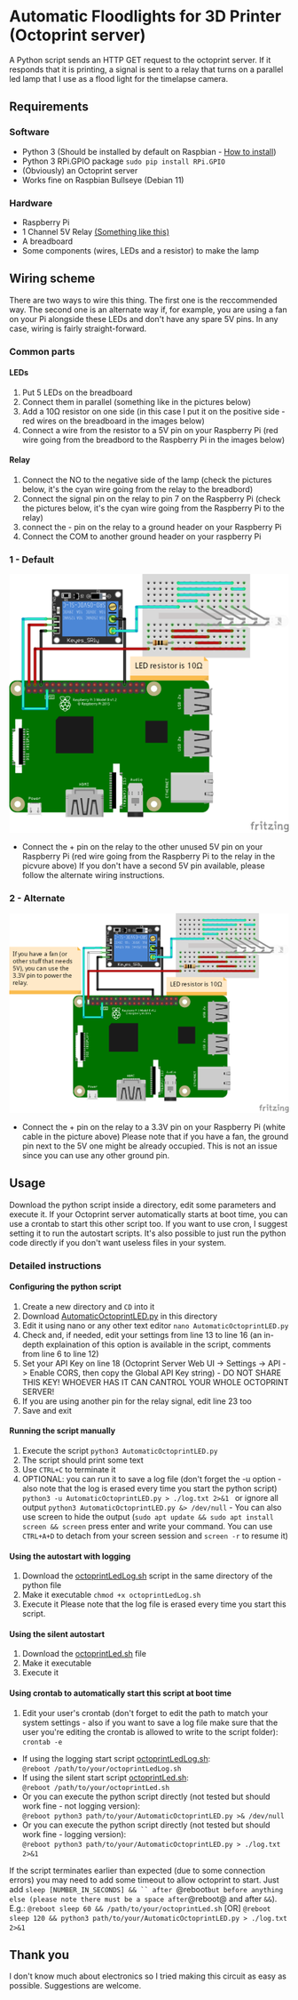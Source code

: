 # Automatic Floodlights for 3D Printer (Octoprint server)
A Python script sends an HTTP GET request to the octoprint server. If it responds that it is printing, a signal is sent to a relay that turns on a parallel led lamp that I use as a flood light for the timelapse camera.

## Requirements
### Software
* Python 3 (Should be installed by default on Raspbian - [How to install](https://www.raspberrypi.org/forums/viewtopic.php?t=181480)) 
* Python 3 RPi.GPIO package ```sudo pip install RPi.GPIO```
* (Obviously) an Octoprint server
* Works fine on Raspbian Bullseye (Debian 11)

### Hardware
* Raspberry Pi
* 1 Channel 5V Relay [(Something like this)](https://www.amazon.com/dp/B00VRUAHLE/)
* A breadboard
* Some components (wires, LEDs and a resistor) to make the lamp

## Wiring scheme
There are two ways to wire this thing.
The first one is the reccommended way.
The second one is an alternate way if, for example, you are using a fan on your Pi alongside these LEDs and don't have any spare 5V pins.
In any case, wiring is fairly straight-forward. 

### Common parts
#### LEDs
1. Put 5 LEDs on the breadboard
1. Connect them in parallel (something like in the pictures below)
1. Add a 10Ω resistor on one side (in this case I put it on the positive side - red wires on the breadboard in the images below)
1. Connect a wire from the resistor to a 5V pin on your Raspberry Pi (red wire going from the breadbord to the Raspberry Pi in the images below)

#### Relay
1. Connect the NO to the negative side of the lamp (check the pictures below, it's the cyan wire going from the relay to the breadbord)
1. Connect the signal pin on the relay to pin 7 on the Raspberry Pi (check the pictures below, it's the cyan wire going from the Raspberry Pi to the relay)
1. connect the - pin on the relay to a ground header on your Raspberry Pi
1. Connect the COM to another ground header on your raspberry Pi

### 1 - Default
![Wiring scheme](https://github.com/StoKatze/Automatic-Floodlights-For-3D-Printer-Octoprint-server-/blob/main/Wiring%20Scheme/Lampadina%20Stampante%203D_bb_normal.png)
* Connect the + pin on the relay to the other unused 5V pin on your Raspberry Pi (red wire going from the Raspberry Pi to the relay in the picvure above)
If you don't have a second 5V pin available, please follow the alternate wiring instructions.

### 2 - Alternate
![Wiring scheme Alternate](https://github.com/StoKatze/Automatic-Floodlights-For-3D-Printer-Octoprint-server-/blob/main/Wiring%20Scheme/Lampadina%20Stampante%203D_alternate.png)
* Connect the + pin on the relay to a 3.3V pin on your Raspberry Pi (white cable in the picture above)
Please note that if you have a fan, the ground pin next to the 5V one might be already occupied. This is not an issue since you can use any other ground pin.

## Usage 
Download the python script inside a directory, edit some parameters and execute it.
If your Octoprint server automatically starts at boot time, you can use a crontab to start this other script too.
If you want to use cron, I suggest setting it to run the autostart scripts. It's also possible to just run the python code directly if you don't want useless files in your system.

### Detailed instructions
#### Configuring the python script
1. Create a new directory and ```CD``` into it
1. Download [AutomaticOctoprintLED.py](Python/AutomaticOctoprintLED.py) in this directory
1. Edit it using nano or any other text editor ```nano AutomaticOctoprintLED.py```
1. Check and, if needed, edit your settings from line 13 to line 16 (an in-depth explaination of this option is available in the script, comments from line 6 to line 12)
1. Set your API Key on line 18 (Octoprint Server Web UI -> Settings -> API -> Enable CORS, then copy the Global API Key string) - DO NOT SHARE THIS KEY! WHOEVER HAS IT CAN CANTROL YOUR WHOLE OCTOPRINT SERVER!
1. If you are using another pin for the relay signal, edit line 23 too
1. Save and exit

#### Running the script manually
1. Execute the script ```python3 AutomaticOctoprintLED.py```
1. The script should print some text
1. Use ```CTRL+C``` to terminate it
1. OPTIONAL: you can run it to save a log file (don't forget the -u option - also note that the log is erased every time you start the python script) ```python3 -u AutomaticOctoprintLED.py > ./log.txt 2>&1 ``` or ignore all output ```python3 AutomaticOctoprintLED.py &> /dev/null``` - You can also use screen to hide the output (```sudo apt update && sudo apt install screen && screen``` press enter and write your command. You can use ```CTRL+A+D``` to detach from your screen session and ```screen -r``` to resume it)

####  Using the autostart with logging
1. Download the [octoprintLedLog.sh](Autostart/octoprintLedLog.sh) script in the same directory of the python file
1. Make it executable ```chmod +x octoprintLedLog.sh```
1. Execute it
Please note that the log file is erased every time you start this script.

#### Using the silent autostart
1. Download the [octoprintLed.sh](Autostart/octoprintLed.sh) file
1. Make it executable
1. Execute it

#### Using crontab to automatically start this script at boot time
1. Edit your user's crontab (don't forget to edit the path to match your system settings - also if you want to save a log file make sure that the user you're editing the crontab is allowed to write to the script folder): ```crontab -e```
* If using the logging start script [octoprintLedLog.sh](Autostart/octoprintLedLog.sh):<br>
```@reboot /path/to/your/octoprintLedLog.sh```
* If using the silent start script [octoprintLed.sh](Autostart/octoprintLed.sh):<br>
```@reboot /path/to/your/octoprintLed.sh```
* Or you can execute the python script directly (not tested but should work fine - not logging version):<br>
```@reboot python3 path/to/your/AutomaticOctoprintLED.py >& /dev/null```
* Or you can execute the python script directly (not tested but should work fine - logging version):<br>
```@reboot python3 path/to/your/AutomaticOctoprintLED.py > ./log.txt 2>&1```

If the script terminates earlier than expected (due to some connection errors) you may need to add some timeout to allow octoprint to start.
Just add ```sleep [NUMBER_IN_SECONDS] && `` after ```@reboot``` but before anything else (please note there must be a space after ```@reboot@ and after ```&&```).
E.g.: ```@reboot sleep 60 && /path/to/your/octoprintLed.sh``` [OR] ```@reboot sleep 120 && python3 path/to/your/AutomaticOctoprintLED.py > ./log.txt 2>&1```

## Thank you
I don't know much about electronics so I tried making this circuit as easy as possible. Suggestions are welcome.

